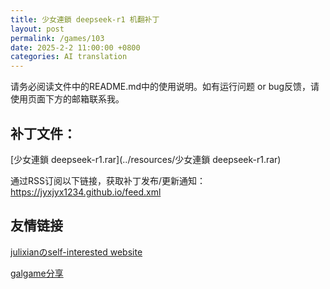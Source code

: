 ```yaml
---
title: 少女連鎖 deepseek-r1 机翻补丁
layout: post
permalink: /games/103
date: 2025-2-2 11:00:00 +0800
categories: AI translation
---
```



请务必阅读文件中的README.md中的使用说明。如有运行问题 or bug反馈，请使用页面下方的邮箱联系我。

## 补丁文件：

[少女連鎖 deepseek-r1.rar](../resources/少女連鎖 deepseek-r1.rar)

 

通过RSS订阅以下链接，获取补丁发布/更新通知：https://jyxjyx1234.github.io/feed.xml

## 友情链接

[julixianのself-interested website](https://julixian-siw.worldsystem.top/) 

[galgame分享](https://t.me/galgpt)